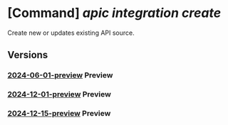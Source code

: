 # [Command] _apic integration create_

Create new or updates existing API source.

## Versions

### [2024-06-01-preview](/Resources/mgmt-plane/L3N1YnNjcmlwdGlvbnMve30vcmVzb3VyY2Vncm91cHMve30vcHJvdmlkZXJzL21pY3Jvc29mdC5hcGljZW50ZXIvc2VydmljZXMve30vd29ya3NwYWNlcy97fS9hcGlzb3VyY2VzL3t9/2024-06-01-preview.xml) **Preview**

<!-- mgmt-plane /subscriptions/{}/resourcegroups/{}/providers/microsoft.apicenter/services/{}/workspaces/{}/apisources/{} 2024-06-01-preview -->

### [2024-12-01-preview](/Resources/mgmt-plane/L3N1YnNjcmlwdGlvbnMve30vcmVzb3VyY2Vncm91cHMve30vcHJvdmlkZXJzL21pY3Jvc29mdC5hcGljZW50ZXIvc2VydmljZXMve30vd29ya3NwYWNlcy97fS9hcGlzb3VyY2VzL3t9/2024-12-01-preview.xml) **Preview**

<!-- mgmt-plane /subscriptions/{}/resourcegroups/{}/providers/microsoft.apicenter/services/{}/workspaces/{}/apisources/{} 2024-12-01-preview -->

### [2024-12-15-preview](/Resources/mgmt-plane/L3N1YnNjcmlwdGlvbnMve30vcmVzb3VyY2Vncm91cHMve30vcHJvdmlkZXJzL21pY3Jvc29mdC5hcGljZW50ZXIvc2VydmljZXMve30vd29ya3NwYWNlcy97fS9hcGlzb3VyY2VzL3t9/2024-12-15-preview.xml) **Preview**

<!-- mgmt-plane /subscriptions/{}/resourcegroups/{}/providers/microsoft.apicenter/services/{}/workspaces/{}/apisources/{} 2024-12-15-preview -->
